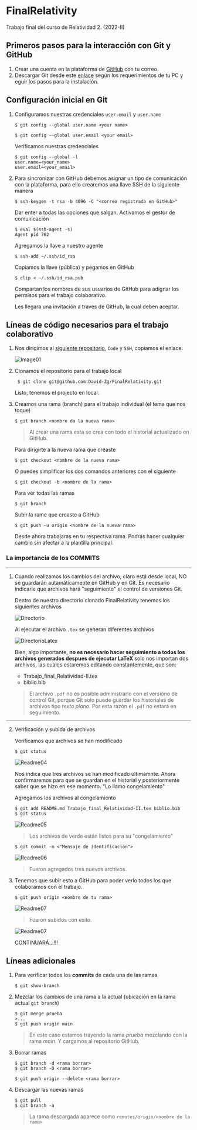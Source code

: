 # FinalRelativity
Trabajo final del curso de Relatividad 2. (2022-II)

## Primeros pasos para la interacción con Git y GitHub

1. Crear una cuenta en la plataforma de [GitHub](https://github.com/) con tu correo.
2. Descargar Git desde este [enlace](https://git-scm.com/download/win) según los requerimientos de tu PC y eguir los pasos para la instalación.

## Configuración inicial en Git

1. Configuramos nuestras credenciales `user.email` y `user.name`
    
       $ git config --global user.name <your name>

       $ git config --global user.email <your email>

    Verificamos nuestras credenciales
       
       $ git config --global -l
       user.name=<your_name>
       user.email=<your_email>

2. Para sincronizar con GitHub debemos asignar un tipo de comunicación con la plataforma, para ello crearemos una llave SSH de la siguiente manera

       $ ssh-keygen -t rsa -b 4096 -C "<correo registrado en GitHub>"

    Dar enter a todas las opciones que salgan. Activamos el gestor de comunicación

       $ eval $(ssh-agent -s)
       Agent pid 762
    
    Agregamos la llave a nuestro agente

       $ ssh-add ~/.ssh/id_rsa

    Copiamos la llave (pública) y pegamos en GitHub 

       $ clip < ~/.ssh/id_rsa.pub

    Compartan los nombres de sus usuarios de GitHub para adignar los permisos para el trabajo colaborativo. 

    Les llegara una invitación a traves de GitHub, la cual deben aceptar.

## Líneas de código necesarios para el trabajo colaborativo

1. Nos dirigimos al [siguiente repositorio](https://github.com/David-Zg/FinalRelativity), `Code` y `SSH`, copiamos el enlace.

    ![Image01](/img/readme01.PNG)

2. Clonamos el repositorio para el trabajo local
        
        $ git clone git@github.com:David-Zg/FinalRelativity.git
    
    Listo, tenemos el projecto en local.

3. Creamos una rama (branch) para el trabajo individual (el tema que nos toque)
       
       $ git branch <nombre da la nueva rama>
    >Al crear una rama esta se crea con todo el historial actualizado en GitHub.

     Para dirigirte a la nueva rama que creaste

       $ git checkout <nombre de la nueva rama>
    
    O puedes simplificar los dos comandos anteriores con el siguiente
       
       $ git checkout -b <nombre de la rama>

    Para ver todas las ramas 

       $ git branch
    
    Subir la rame que creaste a GitHub

       $ git push -u origin <nombre de la nueva rama>


    Desde ahora trabajaras en tu respectiva rama. Podrás hacer cualquier cambio sin afectar a la plantilla principal.

### La importancia de los **COMMITS**
---
1. Cuando realizamos los cambios del archivo, claro está desde local, NO se guardarán autamáticamente en GitHub y en Git. Es necesario indicarle que archivos hará "seguimiento" el control de versiones Git. 

    Dentro de nuestro directorio clonado FinalRelativity tenemos los siguientes archivos

    ![Directorio](/img/readme02.PNG)

    Al ejecutar el archivo `.tex` se generan diferentes archivos

   ![DirectorioLatex](/img/readme03.PNG)

    Bien, algo importante, **no es necesario hacer seguimiento a todos los archivos generados despues de ejecutar LaTeX** solo nos importan dos archivos, las cuales estaremos editando constantemente, que son: 

   - Trabajo_final_Relatividad-II.tex
   - biblio.bib

    > El archivo `.pdf` no es posible administrarlo con el versióno de control Git, porque Git solo puede guardar los historiales de archivos tipo *texto plano*. Por esta razón el `.pdf` no estará en seguimiento.
---
2. Verificación y subida de archivos

    Verificamos que archivos se han modificado
       
       $ git status

    ![Readme04](/img/readme04.PNG)
    
    Nos indica que tres archivos se han modificado últimamnte. Ahora confirmaremos para que se guardan en el historial y posteriormente saber que se hizo en ese momento. "Lo llamo congelamiento"
    
    Agregamos los archivos al congelamiento

       $ git add README.md Trabajo_final_Relatividad-II.tex biblio.bib
       $ git status

    ![Readme05](/img/readme05.PNG)

    > Los archivos de verde están listos para su "congelamiento"

       $ git commit -m <"Mensaje de identificacion">

    ![Readme06](/img/readme06.PNG)

    > Fueron agregados tres nuevos archivos.

3. Tenemos que subir esto a GitHub para poder verlo todos los que colaboramos con el trabajo.

       $ git push origin <nombre de tu rama>

    ![Readme07](/img/readme07.PNG)
    
    > Fueron subidos con exito.

    ![Readme07](/img/readme08.PNG)


    CONTINUARÁ...!!!
    
## Líneas adicionales
1. Para verificar todos los **commits** de cada una de las ramas
       
       $ git show-branch

2. Mezclar los cambios de una rama a la actual (ubicación en la rama actual `git branch`)

       $ git merge prueba
       >...
       $ git push origin main
    
    > En este caso estamos trayendo la rama *prueba* mezclando con la rama *main*. Y cargamos al repositorio GitHub.

3. Borrar ramas

       $ git branch -d <rama borrar>
       $ git branch -D <rama borrar>

       $ git push origin --delete <rama borrar>

4. Descargar las nuevas ramas
 
       $ git pull
       $ git branch -a
    
    > La rama descargada aparece como `remotes/origin/<nombre de la rama>`